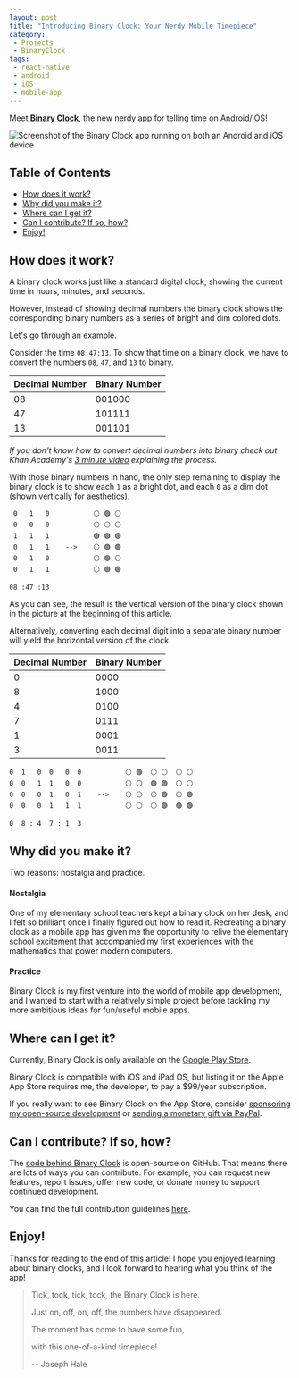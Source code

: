```yaml
---
layout: post
title: "Introducing Binary Clock: Your Nerdy Mobile Timepiece"
category:
 - Projects
 - BinaryClock
tags:
 - react-native
 - android
 - iOS
 - mobile-app
---
```


Meet [**Binary Clock**](https://github.com/thehale/BinaryClock), the new nerdy
app for telling time on Android/iOS!

![Screenshot of the Binary Clock app running on both an Android and iOS
device](/assets/img/binaryclock/binary_clock_demo.gif)

## Table of Contents
 - [How does it work?](#how-does-it-work)
 - [Why did you make it?](#why-did-you-make-it)
 - [Where can I get it?](#where-can-i-get-it)
 - [Can I contribute? If so, how?](#can-i-contribute-if-so-how)
 - [Enjoy!](#enjoy)

## How does it work?
A binary clock works just like a standard digital clock, showing the current
time in hours, minutes, and seconds.

However, instead of showing decimal numbers the binary clock shows the
corresponding binary numbers as a series of bright and dim colored dots.

Let's go through an example.

Consider the time `08:47:13`. To show that time on a binary clock, we have to
convert the numbers `08`, `47`, and `13` to binary. 

| Decimal Number | Binary Number |
|----------------|---------------|
|       08       |    001000     |
|       47       |    101111     |
|       13       |    001101     |


_If you don't know how to convert decimal numbers into binary check out Khan
Academy's [3 minute video](https://youtu.be/H4BstqvgBow) explaining the
process._

With those binary numbers in hand, the only step remaining to display the binary
clock is to show each `1` as a bright dot, and each `0` as a dim dot (shown
vertically for aesthetics).

```
 0   1   0           ⚪ 🟢 ⚪
 0   0   0           ⚪ ⚪ ⚪
 1   1   1           🟢 🟢 🟢
 0   1   1    -->    ⚪ 🟢 🟢
 0   1   0           ⚪ 🟢 ⚪
 0   1   1           ⚪ 🟢 🟢

08 :47 :13
```

As you can see, the result is the vertical version of the binary clock shown in
the picture at the beginning of this article.

Alternatively, converting each decimal digit into a separate binary number will
yield the horizontal version of the clock.

| Decimal Number | Binary Number |
|----------------|---------------|
|       0        |     0000      |
|       8        |     1000      |
|       4        |     0100      |
|       7        |     0111      |
|       1        |     0001      |
|       3        |     0011      |

```
0  1   0  0   0  0           ⚪ 🟢  ⚪ ⚪  ⚪ ⚪
0  0   1  1   0  0           ⚪ ⚪  🟢 🟢  ⚪ ⚪
0  0   0  1   0  1    -->    ⚪ ⚪  ⚪ 🟢  ⚪ 🟢
0  0   0  1   1  1           ⚪ ⚪  ⚪ 🟢  🟢 🟢
                  
0  8 : 4  7 : 1  3
```

## Why did you make it?
Two reasons: nostalgia and practice.

#### Nostalgia
One of my elementary school teachers kept a binary clock on her desk, and I felt
so brilliant once I finally figured out how to read it. Recreating a binary
clock as a mobile app has given me the opportunity to relive the elementary
school excitement that accompanied my first experiences with the mathematics
that power modern computers. 

#### Practice
Binary Clock is my first venture into the world of mobile app development, and I
wanted to start with a relatively simple project before tackling my more
ambitious ideas for fun/useful mobile apps.

## Where can I get it?

Currently, Binary Clock is only available on the [Google Play
Store](https://play.google.com/store/apps/details?id=dev.jhale.binaryclock).

Binary Clock is compatible with iOS and iPad OS, but listing it on the Apple App
Store requires me, the developer, to pay a $99/year subscription.

If you really want to see Binary Clock on the App Store, consider [sponsoring my
open-source development](https://github.com/sponsors/thehale) or [sending a
monetary gift via PayPal](https://paypal.me/jhale1805).

## Can I contribute? If so, how?
The [code behind Binary Clock](https://github.com/thehale/BinaryClock) is
open-source on GitHub. That means there are lots of ways you can contribute. For
example, you can request new features, report issues, offer new code, or
donate money to support continued development.

You can find the full contribution guidelines
[here](https://github.com/thehale/BinaryClock/blob/master/CONTRIBUTING.md).


## Enjoy!
Thanks for reading to the end of this article! I hope you enjoyed learning about
binary clocks, and I look forward to hearing what you think of the app!

> Tick, tock, tick, tock, the Binary Clock is here.
>
> Just on, off, on, off, the numbers have disappeared.
>
> The moment has come to have some fun,
>
> with this one-of-a-kind timepiece!
> 
> -- Joseph Hale
